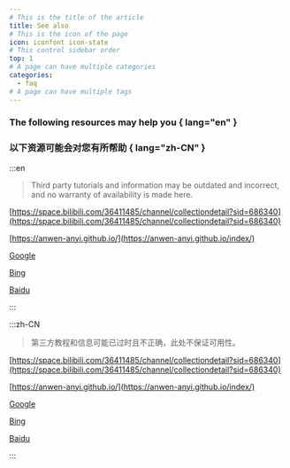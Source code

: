 ```yaml
---
# This is the title of the article
title: See also
# This is the icon of the page
icon: iconfont icon-state
# This control sidebar order
top: 1
# A page can have multiple categories
categories:
  - faq
# A page can have multiple tags
---
```


### **The following resources may help you** { lang="en" }

### **以下资源可能会对您有所帮助** { lang="zh-CN" }

:::en

> Third party tutorials and information may be outdated and incorrect, and no warranty of availability is made here.

[https://space.bilibili.com/36411485/channel/collectiondetail?sid=686340](https://space.bilibili.com/36411485/channel/collectiondetail?sid=686340)

[https://anwen-anyi.github.io/](https://anwen-anyi.github.io/index/)

[Google](https://www.google.com/search?q=openlist)

[Bing](https://www.bing.com/search?q=openlist)

[Baidu](https://www.baidu.com/baidu?wd=openlist)

:::

:::zh-CN

> 第三方教程和信息可能已过时且不正确，此处不保证可用性。

[https://space.bilibili.com/36411485/channel/collectiondetail?sid=686340](https://space.bilibili.com/36411485/channel/collectiondetail?sid=686340)

[https://anwen-anyi.github.io/](https://anwen-anyi.github.io/index/)

[Google](https://www.google.com/search?q=openlist)

[Bing](https://www.bing.com/search?q=openlist)

[Baidu](https://www.baidu.com/baidu?wd=openlist)

:::
